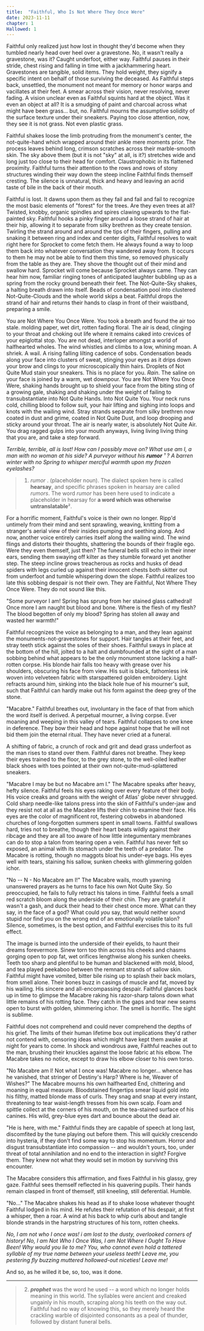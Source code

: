 ```yaml
---
title:  "Faithful, Who Is Not Where They Once Were"
date: 2023-11-11
chapter: 1
Hallowed: 1
---
```

Faithful only realized just how lost in thought they'd become when they tumbled nearly head over heel over a gravestone. No, it wasn't really a gravestone, was it? Caught underfoot, either way. Faithful pauses in their stride, chest rising and falling in time with a jackhammering heart. Gravestones are tangible, solid items. They hold weight, they signify a specific intent on behalf of those surviving the deceased. As Faithful steps back, unsettled, the monument not meant for memory or honor warps and vacillates at their feet. A smear across their vision, never resolving, never fading. A vision unclear even as Faithful squints hard at the object. Was it even an object at all? It is a smudging of paint and charcoal across what might have been grass... but, no. Faithful mourns the assumptive solidity of the surface texture under their sneakers. Paying too close attention, now, they see it is not grass. Not even plastic grass.

Faithful shakes loose the limb protruding from the monument's center, the not-quite-hand which wrapped around their ankle mere moments prior. The process leaves behind long, crimson scratches across their marble-smooth skin. The sky above them (but it is not "sky" at all, is it?) stretches wide and long just too close to their head for comfort. Claustrophobic in its flattened proximity. Faithful turns their attention to the rows and rows of stony structures winding their way down the steep incline Faithful finds themself cresting. The silence is unnatural, thick and heavy and leaving an acrid taste of bile in the back of their mouth. 

Faithful is lost. It dawns upon them as they fail and fail and fail to recognize the most basic elements of "forest" for the trees. Are they even trees at all? Twisted, knobby, organic spindles and spires clawing upwards to the flat-painted sky. Faithful hooks a pinky finger around a loose strand of hair at their hip, allowing it to separate from silky brethren as they create tension. Twirling the strand around and around the tips of their fingers, pulling and snaking it between ring and index and center digits, Faithful resolves to wait right here for Sprocket to come fetch them. He always found a way to loop them back into whatever conversation they wandered away from. It occurs to them he may not be able to find them this time, so removed physically from the table as they are. They shove the thought out of their mind and swallow hard. Sprocket will come because Sprocket always came. They can hear him now, familiar ringing tones of anticipated laughter bubbling up as a spring from the rocky ground beneath their feet. The Not-Quite-Sky shakes, a halting breath drawn into itself. Beads of condensation pool into clustered Not-Quite-Clouds and the whole world skips a beat. Faithful drops the strand of hair and returns their hands to clasp in front of their waistband, preparing a smile.

You are Not Where You Once Were. You took a breath and found the air too stale. molding paper, wet dirt, rotten fading floral. The air is dead, clinging to your throat and choking out life where it remains caked into crevices of your epiglottal stop. You are not dead, interloper amongst a world of halfhearted wholes. The wind whistles and climbs to a low, whining moan. A shriek. A wail. A rising falling lilting cadence of sobs. Condensation beads along your face into clusters of sweat, stinging your eyes as it drips down your brow and clings to your microscopically thin hairs. Droplets of Not Quite Mud stain your sneakers. This is no place for you. *Rain*. The saline on your face is joined by a warm, wet downpour. You are Not Where You Once Were, shaking hands brought up to shield your face from the biting sting of a growing gale, shaking and shaking under the weight of failing to transubstantiate into Not Quite Hands. Into Not Quite You. Your neck runs cold, chilling blood to follow suit, your hair lifting and sighing into loops and knots with the wailing wind. Stray strands separate from silky brethren now coated in dust and grime, coated in Not Quite Dust, and loop drooping and sticky around your throat. The air is nearly water, is absolutely Not Quite Air. You drag ragged gulps into your mouth anyways, living living living thing that you are, and take a step forward.

*Terrible, terrible, all is lost! How can I possibly move on? What use am I, a man with no woman at his side? A purveyor without his **rumor** ¹ ? A barren winter with no Spring to whisper merciful warmth upon my frozen eyelashes?*
>  1. *rumor* . (placeholder noun). The dialect spoken here is called **hearsay**, and specific phrases spoken in hearsay are  called *rumors*.  The word *rumor* has been here used to indicate a placeholder in hearsay for **a word which was otherwise untranslatable**².

For a horrific moment, Faithful's voice is their own no longer. Ripp'd untimely from their mind and sent sprawling, weaving, knitting from a stranger's aerial view of their insides pumping and seething along. And now, another voice entirely carries itself along the wailing wind. The wind flings and distorts their thoughts, shattering the bounds of their fragile ego. Were they even themself, just then? The funeral bells still echo in their inner ears, sending them swaying off kilter as they stumble forward yet another step. The steep incline grows treacherous as rocks and husks of dead spiders with legs curled up against their innocent chests both skitter out from underfoot and tumble whispering down the slope. Faithful realizes too late this sobbing despair is not their own. They are Faithful, Not Where They Once Were. They do not sound like this.

"Some purveyor I am! Spring has sprung from her stained glass cathedral! Once more I am naught but blood and bone. Where is the flesh of my flesh? The blood begotten of only my blood? Spring has stolen all away and wasted her warmth!"

Faithful recognizes the voice as belonging to a man, and they lean against the monuments-not-gravestones for support. Hair tangles at their feet, and stray teeth stick against the soles of their shoes. Faithful sways in place at the bottom of the hill, jolted to a halt and dumbfounded at the sight of a man sobbing behind what appears to be the only monument stone lacking a half-rotten corpse. His blonde hair falls too heavy with grease over his shoulders, obscuring his face from view. His suit is black, fathomless ink woven into velveteen fabric with starspattered golden embroidery. Light refracts around him, sinking into the black hole hue of his mourner's suit, such that Faithful can hardly make out his form against the deep grey of the stone.

"Macabre." Faithful breathes out, involuntary in the face of that from which the word itself is derived. A perpetual mourner, a living corpse. Ever moaning and weeping in this valley of tears. Faithful collapses to one knee in deference. They bow their head and hope against hope that he will not bid them join the eternal ritual. They have never cried at a funeral.

A shifting of fabric, a crunch of rock and grit and dead grass underfoot as the man rises to stand over them. Faithful dares not breathe. They keep their eyes trained to the floor, to the grey stone, to the well-oiled leather black shoes with toes pointed at their own not-quite-mud-splattered sneakers. 

"Macabre I may be but no Macabre am I." The Macabre speaks after  heavy, hefty silence. Faithful feels his eyes raking over every feature of their body. His voice creaks and groans with the weight of Atlas' globe never shrugged. Cold sharp needle-like talons press into the skin of Faithful's under-jaw and they resist not at all as the Macabre lifts their chin to examine their face. His eyes are the color of magnificent rot, festering cobwebs in abandoned churches of long-forgotten summers spent in small towns. Faithful swallows hard, tries not to breathe, though their heart beats wildly against their ribcage and they are all too aware of how little integumentary membranes can do to stop a talon from tearing open a vein. Faithful has never felt so exposed, an animal with its stomach under the teeth of a predator. The Macabre is rotting, though no maggots bloat his under-eye bags. His eyes well with tears, staining his sallow, sunken cheeks with glimmering golden ichor.

"No -- N - No Macabre am I!" The Macabre wails, mouth yawning unanswered prayers as he turns to face his own Not Quite Sky. So preoccupied, he fails to fully retract his talons in time. Faithful feels a small red scratch bloom along the underside of their chin. They are grateful it wasn't a gash, and duck their head to their chest once more. What can they say, in the face of a god? What could *you* say, that would neither sound stupid nor find you on the wrong end of an emotionally volatile talon? Silence, sometimes, is the best option, and Faithful exercises this to its full effect.

The image is burned into the underside of their eyelids, to haunt their dreams forevermore. Sinew torn too thin across his cheeks and chasms gorging open to pop fat, wet orifices lengthwise along his sunken cheeks. Teeth too sharp and plentiful to be human and blackened with mold, blood, and tea played peekaboo between the remnant strands of sallow skin. Faithful might have vomited, bitter bile rising up to splash their back molars, from smell alone. Their bones buzz in casings of muscle and fat, moved by his wailing. His sincere and all-encompassing despair. Faithful glances back up in time to glimpse the Macabre raking his razor-sharp talons down what little remains of his rotting face. They catch in the gaps and tear new seams open to burst with golden, shimmering ichor. The smell is horrific. The sight is sublime.

Faithful does not comprehend and could never comprehend the depths of his grief. The limits of their human lifetime box out implications they'd rather not contend with, censoring ideas which might have kept them awake at night for years to come. In shock and wondrous awe, Faithful reaches out to the man, brushing their knuckles against the loose fabric at his elbow. The Macabre takes no notice, except to draw his elbow closer to his own torso.

"No Macabre am I! Not what I once was! Macabre no longer... whence has he vanished, that stringer of Destiny's Harp? Where is he, Weaver of Wishes?" The Macabre mourns his own halfhearted End, chittering and moaning in equal measure. Bloodstained fingertips smear liquid gold into his filthy, matted blonde mass of curls. They snag and snap at every instant, threatening to tear waist-length tresses from his own scalp. Foam and spittle collect at the corners of his mouth, on the tea-stained surface of his canines. His wild, grey-blue eyes dart and bounce about the dead air.   
  
  "He is here, with me." Faithful finds they are capable of speech at long last, discomfited by the tune playing out before them. This will quickly crescendo into hysteria, if they don't find some way to stop his momentum. Horror and disgust transubstantiate into compassion -- and wouldn't yours, too, under threat of total annihilation and no end to the interaction in sight? Forgive them. They knew not what they would set in motion by surviving this encounter.

The Macabre considers this affirmation, and fixes Faithful in his glassy, grey gaze. Faithful sees  themself reflected in his quavering pupils. Their hands remain clasped in front of themself, still kneeling, still deferential. Humble.

"No..." The Macabre shakes his head as if to shake loose whatever thought Faithful lodged in his mind. He refutes their refutation of his despair, at first a whisper, then a roar. A wind at his back to whip curls about and tangle blonde strands in the harpstring structures of his torn, rotten cheeks.

*No, I am not who I once was! i am lost to the dusty, overlooked corners of history! No, I am Not Who I Once Was, I am Not Where I Ought To Have Been! Why would you lie to me? You, who cannot even hold a tattered syllable of my true name between your useless teeth! Leave me, you pestering fly buzzing muttered hollowed-out niceties! Leave me!*

And so, as he willed it be, so, too, was it done.


 ---
>
>2.   ***prophet*** was the word he used -- a word which no longer holds meaning in this world. The syllables were ancient and creaked ungainly in his mouth, scraping along his teeth on the way out. Faithful had no way of knowing this, so they merely heard the crackling warble of disjointed consonants as a peal of thunder, followed by distant funeral bells.

